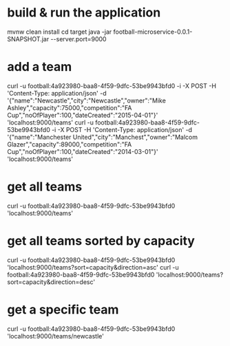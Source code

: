 # build & run the application

mvnw clean install
cd target
java -jar football-microservice-0.0.1-SNAPSHOT.jar --server.port=9000

# add a team
curl -u football:4a923980-baa8-4f59-9dfc-53be9943bfd0 -i -X POST -H 'Content-Type: application/json' -d '{"name":"Newcastle","city":"Newcastle","owner":"Mike Ashley","capacity":75000,"competition":"FA Cup","noOfPlayer":100,"dateCreated":"2015-04-01"}' 'localhost:9000/teams'
curl -u football:4a923980-baa8-4f59-9dfc-53be9943bfd0 -i -X POST -H 'Content-Type: application/json' -d '{"name":"Manchester United","city":"Manchest","owner":"Malcom Glazer","capacity":89000,"competition":"FA Cup","noOfPlayer":100,"dateCreated":"2014-03-01"}' 'localhost:9000/teams'

# get all teams
curl -u football:4a923980-baa8-4f59-9dfc-53be9943bfd0 'localhost:9000/teams'

# get all teams sorted by capacity
curl -u football:4a923980-baa8-4f59-9dfc-53be9943bfd0 'localhost:9000/teams?sort=capacity&direction=asc'
curl -u football:4a923980-baa8-4f59-9dfc-53be9943bfd0 'localhost:9000/teams?sort=capacity&direction=desc'

# get a specific team
curl -u football:4a923980-baa8-4f59-9dfc-53be9943bfd0 'localhost:9000/teams/newcastle'